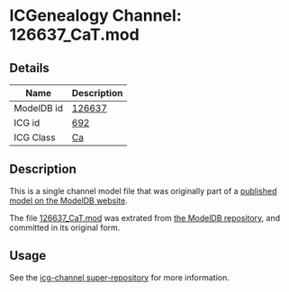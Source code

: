 # ICGenealogy Channel: 126637\_CaT.mod

## Details

Name | Description
---- | -----------
ModelDB id | [126637](http://senselab.med.yale.edu/ModelDB/ShowModel.cshtml?model=126637)
ICG id | [692](http://icg.neurotheory.ox.ac.uk/channels/3/692)
ICG Class | [Ca](http://icg.neurotheory.ox.ac.uk/channels/3)

## Description

This is a single channel model file that was originally part of a [published model on the ModelDB website](http://senselab.med.yale.edu/mModelDB/ShowModel.cshtml?model=126637).

The file [126637\_CaT.mod](126637_CaT.mod) was extrated from [the ModelDB repository](http://senselab.med.yale.edu/ModelDB/ShowModel.cshtml?model=126637), and committed in its original form.

## Usage

See the [icg-channel super-repository](https://github.com/icgenealogy/icg-channels) for more information.
